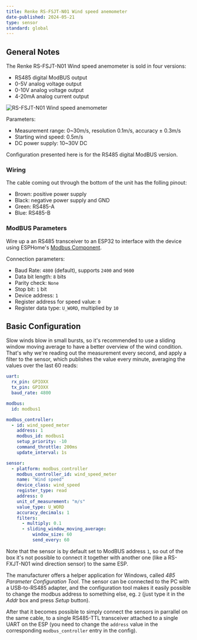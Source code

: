 ```yaml
---
title: Renke RS-FSJT-N01 Wind speed anemometer
date-published: 2024-05-21
type: sensor
standard: global
---
```


## General Notes

The Renke RS-FSJT-N01 Wind speed anemometer is sold in four versions:

- RS485 digital ModBUS output
- 0-5V analog voltage output
- 0-10V analog voltage output
- 4-20mA analog current output

![RS-FSJT-N01 Wind speed anemometer](/anemometer.png "RS-FSJT-N01 Wind speed")

Parameters:

- Measurement range: 0~30m/s, resolution 0.1m/s, accuracy ± 0.3m/s
- Starting wind speed: 0.5m/s
- DC power supply: 10~30V DC

Configuration presented here is for the RS485 digital ModBUS version.

### Wiring

The cable coming out through the bottom of the unit has the folling pinout:

- Brown: positive power supply
- Black: negative power supply and GND
- Green: RS485-A
- Blue:  RS485-B

### ModBUS Parameters

Wire up a an RS485 transceiver to an ESP32 to interface with the device using ESPHome's [Modbus Component](https://esphome.io/components/modbus.html).

Connection parameters:

- Baud Rate: `4800` (default), supports `2400` and `9600`
- Data bit length: `8` bits
- Parity check: `None`
- Stop bit: `1` bit
- Device address: `1`
- Register address for speed value: `0`
- Register data type: `U_WORD`, multiplied by `10`

## Basic Configuration

Slow winds blow in small bursts, so it's recommended to use a sliding window moving average to have a better overview of the wind condition. That's why we're reading out the measurement every second, and apply a filter to the sensor, which publishes the value every minute, averaging the values over the last 60 reads:

```yaml
uart:
  rx_pin: GPIOXX
  tx_pin: GPIOXX
  baud_rate: 4800

modbus:
  id: modbus1

modbus_controller:
  - id: wind_speed_meter
    address: 1
    modbus_id: modbus1
    setup_priority: -10
    command_throttle: 200ms
    update_interval: 1s

sensor:
  - platform: modbus_controller
    modbus_controller_id: wind_speed_meter
    name: "Wind speed"
    device_class: wind_speed
    register_type: read
    address: 0
    unit_of_measurement: "m/s"
    value_type: U_WORD
    accuracy_decimals: 1
    filters:
      - multiply: 0.1
      - sliding_window_moving_average:
          window_size: 60
          send_every: 60
```

Note that the sensor is by default set to ModBUS address `1`, so out of the box it's not possible to connect it together with another one (like a RS-FXJT-N01 wind direction sensor) to the same ESP.

The manufacturer offers a helper application for Windows, called *485 Parameter Configuration Tool*. The sensor can be connected to the PC with a USB-to-RS485 adapter, and the configuration tool makes it easily possible to change the modbus address to something else, eg. `2` (just type it in the *Addr* box and press *Setup* button).

After that it becomes possible to simply connect the sensors in parrallel on the same cable, to a single RS485-TTL transceiver attached to a single UART on the ESP (you need to change the `address` value in the corresponding `modbus_controller` entry in the config).

